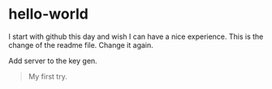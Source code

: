 # hello-world
I start with github this day and wish I can have a nice experience.
This is the change of the readme file.
Change it again.


Add server to the key gen.
> My first try.
